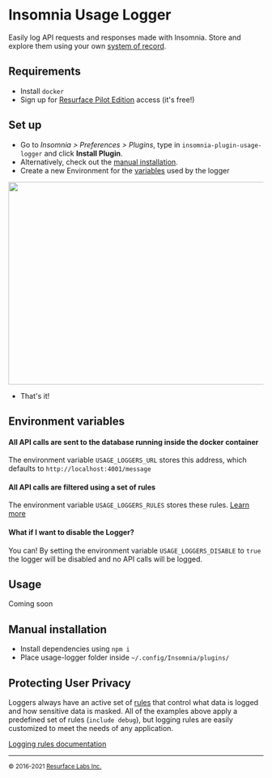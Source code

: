 # Insomnia Usage Logger

Easily log API requests and responses made with Insomnia.
Store and explore them using your own <a href="https://resurface.io">system of record</a>.

## Requirements

- Install `docker`
- Sign up for [Resurface Pilot Edition](https://resurface.io/pilot-installation) access (it's free!)

## Set up

- Go to *Insomnia > Preferences > Plugins*, type in `insomnia-plugin-usage-logger` and click **Install Plugin**.
- Alternatively, check out the [manual installation](#manual).
- Create a new Environment for the [variables](#envvars) used by the logger

<img src="https://github.com/resurfaceio/insomnia-plugin-usage-logger/blob/master/img/insomnia_env.gif" width="768" height="400" />

- That's it!

<a name="envvars"/>

## Environment variables

#### All API calls are sent to the database running inside the docker container
The environment variable `USAGE_LOGGERS_URL` stores this address, which defaults to `http://localhost:4001/message`
#### All API calls are filtered using a set of rules
The environment variable `USAGE_LOGGERS_RULES` stores these rules. [Learn more](#privacy)
#### What if I want to disable the Logger?
You can! By setting the environment variable `USAGE_LOGGERS_DISABLE` to `true` the logger will be disabled and no API calls will be logged.

## Usage

Coming soon

<a name="manual"/>

## Manual installation

- Install dependencies using `npm i`
- Place usage-logger folder inside `~/.config/Insomnia/plugins/`

<a name="privacy"/>

## Protecting User Privacy

Loggers always have an active set of <a href="https://resurface.io/rules.html">rules</a> that control what data is logged
and how sensitive data is masked. All of the examples above apply a predefined set of rules (`include debug`),
but logging rules are easily customized to meet the needs of any application.

<a href="https://resurface.io/rules.html">Logging rules documentation</a>

---
<small>&copy; 2016-2021 <a href="https://resurface.io">Resurface Labs Inc.</a></small>
